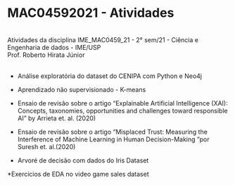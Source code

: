  
# MAC04592021  - Atividades
<br />
Atividades da disciplina IME_MAC0459_21 - 2° sem/21 - Ciência e Engenharia de dados  - IME/USP
<br />
Prof. Roberto Hirata Júnior
<br />
<br />

* Análise exploratória do dataset do CENIPA com Python e Neo4j

* Aprendizado não supervisionado - K-means

* Ensaio de revisão sobre o artigo “Explainable Artificial Intelligence (XAI): Concepts, taxonomies,
opportunities and challenges toward responsible AI” by Arrieta et. al. (2020)

* Ensaio  de revisão sobre o artigo “Misplaced Trust: Measuring the Interference of Machine Learning in Human
Decision-Making ”por Suresh et. al.(2020)

* Arvoré de decisão com dados do Iris Dataset

*Exercícios de EDA no video game sales dataset

